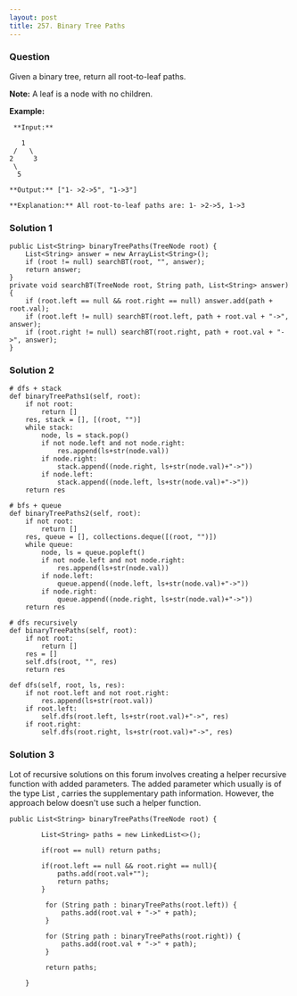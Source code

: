 ```yaml
---
layout: post
title: 257. Binary Tree Paths
---
```

### Question
Given a binary tree, return all root-to-leaf paths.

 **Note:**  A leaf is a node with no children.

 **Example:**

    
    
     **Input:**
    
       1
     /   \
    2     3
     \
      5
    
    **Output:** ["1- >2->5", "1->3"]
    
    **Explanation:** All root-to-leaf paths are: 1- >2->5, 1->3
    

### Solution 1
    
    
    public List<String> binaryTreePaths(TreeNode root) {
        List<String> answer = new ArrayList<String>();
        if (root != null) searchBT(root, "", answer);
        return answer;
    }
    private void searchBT(TreeNode root, String path, List<String> answer) {
        if (root.left == null && root.right == null) answer.add(path + root.val);
        if (root.left != null) searchBT(root.left, path + root.val + "->", answer);
        if (root.right != null) searchBT(root.right, path + root.val + "->", answer);
    }


### Solution 2
    
    
    # dfs + stack
    def binaryTreePaths1(self, root):
        if not root:
            return []
        res, stack = [], [(root, "")]
        while stack:
            node, ls = stack.pop()
            if not node.left and not node.right:
                res.append(ls+str(node.val))
            if node.right:
                stack.append((node.right, ls+str(node.val)+"->"))
            if node.left:
                stack.append((node.left, ls+str(node.val)+"->"))
        return res
        
    # bfs + queue
    def binaryTreePaths2(self, root):
        if not root:
            return []
        res, queue = [], collections.deque([(root, "")])
        while queue:
            node, ls = queue.popleft()
            if not node.left and not node.right:
                res.append(ls+str(node.val))
            if node.left:
                queue.append((node.left, ls+str(node.val)+"->"))
            if node.right:
                queue.append((node.right, ls+str(node.val)+"->"))
        return res
        
    # dfs recursively
    def binaryTreePaths(self, root):
        if not root:
            return []
        res = []
        self.dfs(root, "", res)
        return res
    
    def dfs(self, root, ls, res):
        if not root.left and not root.right:
            res.append(ls+str(root.val))
        if root.left:
            self.dfs(root.left, ls+str(root.val)+"->", res)
        if root.right:
            self.dfs(root.right, ls+str(root.val)+"->", res)


### Solution 3
Lot of recursive solutions on this forum involves creating a helper recursive
function with added parameters. The added parameter which usually is of the
type List , carries the supplementary path information. However, the approach
below doesn't use such a helper function.

    
    
    public List<String> binaryTreePaths(TreeNode root) {
            
            List<String> paths = new LinkedList<>();
    
            if(root == null) return paths;
            
            if(root.left == null && root.right == null){
                paths.add(root.val+"");
                return paths;
            }
    
             for (String path : binaryTreePaths(root.left)) {
                 paths.add(root.val + "->" + path);
             }
    
             for (String path : binaryTreePaths(root.right)) {
                 paths.add(root.val + "->" + path);
             }
    
             return paths;
            
        }




